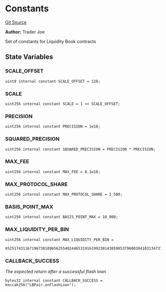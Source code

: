 # Constants
[Git Source](https://github.com/traderjoe-xyz/joe-v2/blob/16f011d25e6bf6d0a0c479974345b623d491104f/src/libraries/Constants.sol)

**Author:**
Trader Joe

Set of constants for Liquidity Book contracts


## State Variables
### SCALE_OFFSET

```solidity
uint8 internal constant SCALE_OFFSET = 128;
```


### SCALE

```solidity
uint256 internal constant SCALE = 1 << SCALE_OFFSET;
```


### PRECISION

```solidity
uint256 internal constant PRECISION = 1e18;
```


### SQUARED_PRECISION

```solidity
uint256 internal constant SQUARED_PRECISION = PRECISION * PRECISION;
```


### MAX_FEE

```solidity
uint256 internal constant MAX_FEE = 0.1e18;
```


### MAX_PROTOCOL_SHARE

```solidity
uint256 internal constant MAX_PROTOCOL_SHARE = 2_500;
```


### BASIS_POINT_MAX

```solidity
uint256 internal constant BASIS_POINT_MAX = 10_000;
```


### MAX_LIQUIDITY_PER_BIN

```solidity
uint256 internal constant MAX_LIQUIDITY_PER_BIN =
    65251743116719673010965625540244653191619923014385985379600384103134737;
```


### CALLBACK_SUCCESS
*The expected return after a successful flash loan*


```solidity
bytes32 internal constant CALLBACK_SUCCESS = keccak256("LBPair.onFlashLoan");
```


